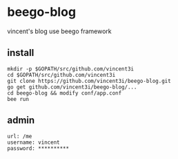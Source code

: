 beego-blog
==========

vincent's blog use beego framework

## install

```
mkdir -p $GOPATH/src/github.com/vincent3i
cd $GOPATH/src/github.com/vincent3i
git clone https://github.com/vincent3i/beego-blog.git
go get github.com/vincent3i/beego-blog/...
cd beego-blog && modify conf/app.conf
bee run
```

## admin 

```
url: /me
username: vincent
password: **********
```